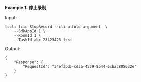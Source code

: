 **Example 1: 停止录制**



Input: 

```
tccli lcic StopRecord --cli-unfold-argument  \
    --SdkAppId 1 \
    --RoomId 1 \
    --TaskId abc-23423423-fcsd
```

Output: 
```
{
    "Response": {
        "RequestId": "34ef3bd6-cd3a-4559-8b44-6cbac805632e"
    }
}
```

